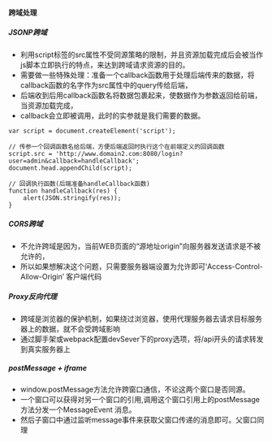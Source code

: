 #### 跨域处理  
  
##### JSONP跨域  
- 利用script标签的src属性不受同源策略的限制，并且资源加载完成后会被当作js脚本立即执行的特点，来达到跨域请求资源的目的。
- 需要做一些特殊处理：准备一个callback函数用于处理后端传来的数据，将callback函数的名字作为src属性中的query传给后端，
- 后端收到后用callback函数名将数据包裹起来，使数据作为参数返回给前端，当资源加载完成，
- callback会立即被调用，此时的实参就是我们需要的数据。
```
var script = document.createElement('script');

// 传参一个回调函数名给后端，方便后端返回时执行这个在前端定义的回调函数
script.src = 'http://www.domain2.com:8080/login?user=admin&callback=handleCallback';
document.head.appendChild(script);

// 回调执行函数(后端准备handleCallback函数)
function handleCallback(res) {
    alert(JSON.stringify(res));
}
```  
  
##### CORS跨域
- 不允许跨域是因为，当前WEB页面的“源地址origin”向服务器发送请求是不被允许的，
- 所以如果想解决这个问题，只需要服务器端设置为允许即可‘Access-Control-Allow-Origin’ 客户端代码  
  
##### Proxy反向代理  
- 跨域是浏览器的保护机制，如果绕过浏览器，使用代理服务器去请求目标服务器上的数据，就不会受跨域影响
- 通过脚手架或webpack配置devSever下的proxy选项，将/api开头的请求转发到真实服务器上  
  
##### postMessage + iframe  
- window.postMessage方法允许跨窗口通信，不论这两个窗口是否同源。
- 一个窗口可以获得对另一个窗口的引用,调用这个窗口引用上的postMessage方法分发一个MessageEvent 消息。
- 然后子窗口中通过监听message事件来获取父窗口传递的消息即可。父窗口同理



